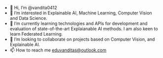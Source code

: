 - 👋 Hi, I’m @vandita0412
- 👀 I’m interested in Explainable AI, Machine Learning, Computer Vision and Data Science.
- 🌱 I’m currently learning technologies and APIs for development and evaluation of state-of-the-art Explaianable AI methods. I am also keen to learn Federated Learning.
- 💞️ I’m looking to collaborate on projects based on Computer Vision, and Explainable AI.
- 📫 How to reach me eduvanditas@outlook.com

<!---
vandita0412/vandita0412 is a ✨ special ✨ repository because its `README.md` (this file) appears on your GitHub profile.
You can click the Preview link to take a look at your changes.
--->
